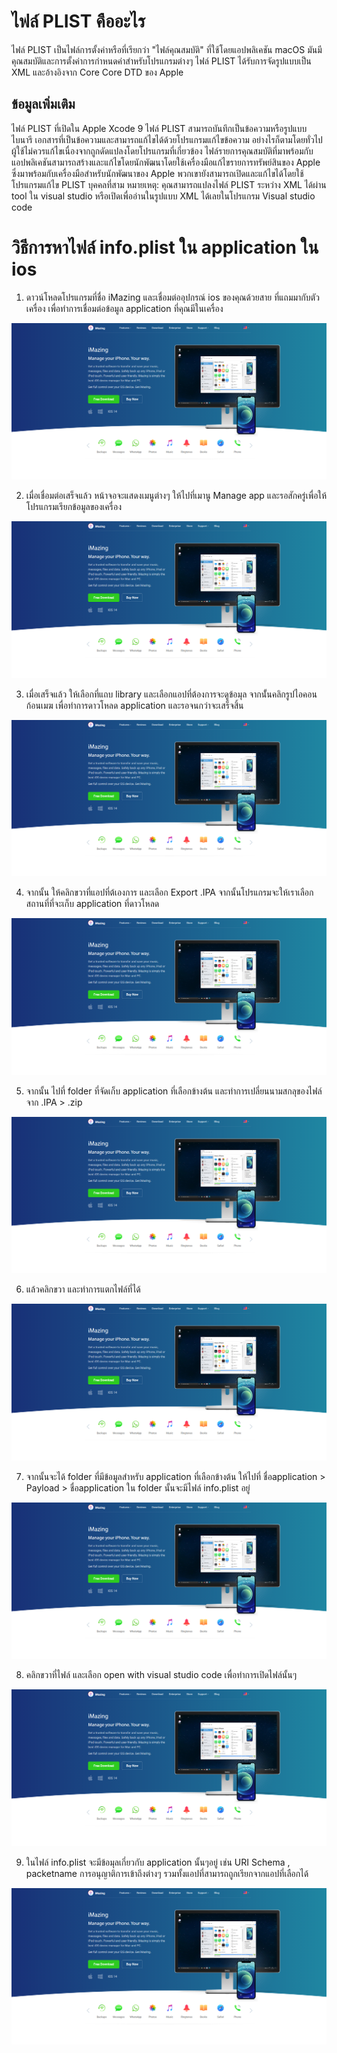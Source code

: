 
# ไฟล์ PLIST คืออะไร

ไฟล์ PLIST เป็นไฟล์การตั้งค่าหรือที่เรียกว่า "ไฟล์คุณสมบัติ" ที่ใช้โดยแอปพลิเคชัน macOS มันมีคุณสมบัติและการตั้งค่าการกำหนดค่าสำหรับโปรแกรมต่างๆ  ไฟล์ PLIST ได้รับการจัดรูปแบบเป็น XML และอ้างอิงจาก Core Core DTD ของ Apple

## ข้อมูลเพิ่มเติม

ไฟล์ PLIST ที่เปิดใน Apple Xcode 9
ไฟล์ PLIST สามารถบันทึกเป็นข้อความหรือรูปแบบไบนารี เอกสารที่เป็นข้อความและสามารถแก้ไขได้ด้วยโปรแกรมแก้ไขข้อความ อย่างไรก็ตามโดยทั่วไปผู้ใช้ไม่ควรแก้ไขเนื่องจากถูกดัดแปลงโดยโปรแกรมที่เกี่ยวข้อง
ไฟล์รายการคุณสมบัติที่มาพร้อมกับแอปพลิเคชันสามารถสร้างและแก้ไขโดยนักพัฒนาโดยใช้เครื่องมือแก้ไขรายการทรัพย์สินของ Apple ซึ่งมาพร้อมกับเครื่องมือสำหรับนักพัฒนาของ Apple พวกเขายังสามารถเปิดและแก้ไขได้โดยใช้โปรแกรมแก้ไข PLIST บุคคลที่สาม
หมายเหตุ: คุณสามารถแปลงไฟล์ PLIST ระหว่าง XML ได้ผ่าน tool ใน visual studio หรือเปิดเพื่ออ่านในรูปแบบ XML ได้เลยในโปรแกรม Visual studio code

# วิธีการหาไฟล์ info.plist ใน application ใน ios

1. ดาวน์โหลดโปรแกรมที่ชื่อ  iMazing  และเชื่อมต่ออุปกรณ์ ios ของคุณด้วยสาย ที่แถมมากับตัวเครื่อง เพื่อทำการเชื่อมต่อข้อมูล application ที่คุณมีในเครื่อง

![process 1](https://github.com/chokchai9900/InfoPlistWiki/blob/main/1.PNG)

2. เมื่อเชื่อมต่อเสร็จแล้ว หน้าจอจะแสดงเมนูต่างๆ ให้ไปที่เมานู Manage app และรอสักครู่เพื่อให้โปรแกรมเรียกข้อมูลของเครื่อง

![process 2](https://github.com/chokchai9900/InfoPlistWiki/blob/main/1.PNG)

3. เมื่อเสร็จแล้ว ให้เลือกที่แถบ library และเลือกแอปที่ต้องการจะดูข้อมุล จากนั้่นคลิกรูปไอคอนก้อนเมฆ เพื่อทำการดาวโหลด application และรอจนกว่าจะเสร็จสิ้น

![process 3](https://github.com/chokchai9900/InfoPlistWiki/blob/main/1.PNG)

4. จากนั้น ให้คลิกขวาที่แอปที่ต้เองการ และเลือก Export .IPA จากนั้นโปรแกรมจะให้เราเลือกสถานที่ที่จะเก็บ application ที่ดาวโหลด

![process 4](https://github.com/chokchai9900/InfoPlistWiki/blob/main/1.PNG)

5. จากนั้น ไปที่ folder ที่จัดเก็บ application ที่เลือกข้างต้น และทำการเปลี่ยนนามสกลุของไฟล์จาก .IPA > .zip

![process 5](https://github.com/chokchai9900/InfoPlistWiki/blob/main/1.PNG)

6. แล้วคลิกขวา และทำการแตกไฟล์ที่ได้

![process 6](https://github.com/chokchai9900/InfoPlistWiki/blob/main/1.PNG)

7. จากนั้นจะได้ folder ที่มีข้อมูลสำหรับ application ที่เลือกข้างต้น ให้ไปที่ ชื่อapplication > Payload > ชื่อapplication ใน folder นั้นจะมีไฟล์ info.plist อยู่

![process 7](https://github.com/chokchai9900/InfoPlistWiki/blob/main/1.PNG)

8. คลิกขวาที่ไฟล์ และเลือก open with visual studio code เพื่อทำการเปิดไฟล์นั้นๆ

![process 8](https://github.com/chokchai9900/InfoPlistWiki/blob/main/1.PNG)

9. ในไฟล์ info.plist จะมีข้อมุลเกี่ยวกับ application นั้นๆอยู่ เช่น URI Schema , packetname การอนุญาติการเข้าถึงต่างๆ รวมทั้งแอปที่สามารถถูกเรียกจากแอปที่เลือกได้

![process 9](https://github.com/chokchai9900/InfoPlistWiki/blob/main/1.PNG)
